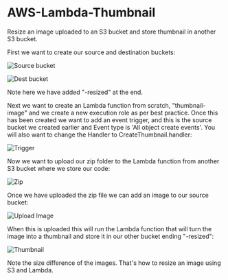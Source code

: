 # AWS-Lambda-Thumbnail
Resize an image uploaded to an S3 bucket and store thumbnail in another S3 bucket.

First we want to create our source and destination buckets:

![Source bucket](https://user-images.githubusercontent.com/68379635/102211787-0b5fa480-3ecc-11eb-9e7d-b41679e60e88.PNG)

![Dest bucket](https://user-images.githubusercontent.com/68379635/102212624-6d6cd980-3ecd-11eb-9c48-895e3de20162.PNG)

Note here we have added "-resized" at the end.

Next we want to create an Lambda function from scratch, "thumbnail-image" and we create a new execution role as per best practice.
Once this has been created we want to add an event trigger, and this is the source bucket we created earlier and Event type is 'All object create events'.
You will also want to change the Handler to CreateThumbnail.handler:

![Trigger](https://user-images.githubusercontent.com/68379635/102214532-54195c80-3ed0-11eb-9f60-8b263fe76e39.PNG)

Now we want to upload our zip folder to the Lambda function from another S3 bucket where we store our code:

![Zip](https://user-images.githubusercontent.com/68379635/102215430-9db67700-3ed1-11eb-8842-d8df4eee7fca.PNG)

Once we have uploaded the zip file we can add an image to our source bucket:

![Upload Image](https://user-images.githubusercontent.com/68379635/102215853-33ea9d00-3ed2-11eb-89e7-947b85231e98.PNG)

When this is uploaded this will run the Lambda function that will turn the image into a thumbnail and store it in our other bucket ending "-resized":

![Thumbnail](https://user-images.githubusercontent.com/68379635/102216251-c3904b80-3ed2-11eb-9d2a-7e3350b1ccea.PNG)

Note the size difference of the images. That's how to resize an image using S3 and Lambda.

